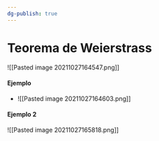 ```yaml
---
dg-publish: true
---
```

# Teorema de Weierstrass
![[Pasted image 20211027164547.png]]

#### Ejemplo
- ![[Pasted image 20211027164603.png]]



#### Ejemplo 2
![[Pasted image 20211027165818.png]]